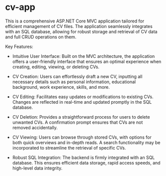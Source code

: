 # cv-app
This is a comprehensive ASP.NET Core MVC  application tailored for efficient management of CV files. The application seamlessly integrates with an SQL database, allowing for robust storage and retrieval of CV data and full CRUD operations on them.

Key Features:

- Intuitive User Interface: Built on the MVC architecture, the application offers a user-friendly interface that ensures an optimal experience when creating, editing, viewing, or deleting CVs.

- CV Creation: Users can effortlessly draft a new CV, inputting all necessary details such as personal information, educational background, work experience, skills, and more.

- CV Editing: Facilitates easy updates or modifications to existing CVs. Changes are reflected in real-time and updated promptly in the SQL database.

- CV Deletion: Provides a straightforward process for users to delete unwanted CVs. A confirmation prompt ensures that CVs are not removed accidentally.

- CV Viewing: Users can browse through stored CVs, with options for both quick overviews and in-depth reads. A search functionality may be incorporated to streamline the retrieval of specific CVs.

- Robust SQL Integration: The backend is firmly integrated with an SQL database. This ensures efficient data storage, rapid access speeds, and high-level data integrity.
